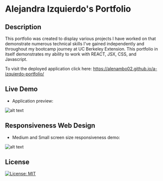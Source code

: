 # Alejandra Izquierdo's Portfolio

## Description
This portfolio was created to display various projects I have worked on that demonstrate numerous technical skills I've gained independently and throughout my bootcamp journey at UC Berkeley Extension. This portfolio in itself demonstrates my ability to work with REACT, JSX, CSS, and Javascript.

To visit the deployed application click here: https://alenambo02.github.io/a-izquierdo-portfolio/


## Live Demo   

- Application preview:  

![alt text](./src/assets/portfolio.gif)

## Responsiveness Web Design   

- Medium and Small screen size responsiveness demo:  

![alt text](./src/assets/res.gif)

## License   

[![License: MIT](https://img.shields.io/badge/License-MIT-yellow.svg)](https://opensource.org/licenses/MIT)